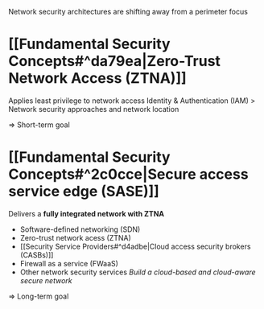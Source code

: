 Network security architectures are shifting away from a perimeter focus
# [[Fundamental Security Concepts#^da79ea|Zero-Trust Network Access (ZTNA)]]

Applies least privilege to network access
Identity & Authentication (IAM) > Network security approaches and network location

=> Short-term goal
# [[Fundamental Security Concepts#^2c0cce|Secure access service edge (SASE)]]

Delivers a **fully integrated network with ZTNA**
- Software-defined networking (SDN)
- Zero-trust network acess (ZTNA)
- [[Security Service Providers#^d4adbe|Cloud access security brokers (CASBs)]]
- Firewall as a service (FWaaS)
- Other network security services
*Build a cloud-based and cloud-aware secure network*

=> Long-term goal